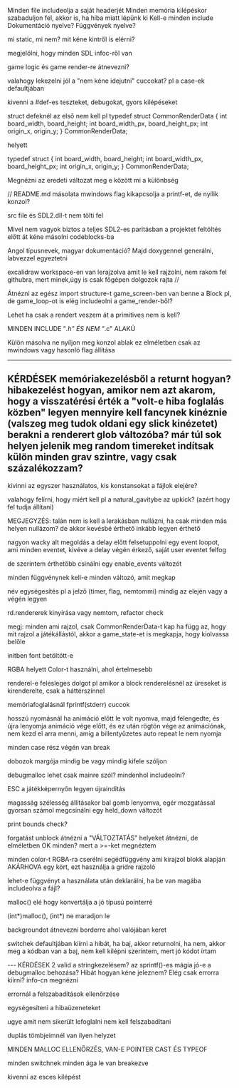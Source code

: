 Minden file includeolja a saját headerjét
Minden memória kilépéskor szabaduljon fel, akkor is, ha hiba miatt lépünk ki
Kell-e minden include
Dokumentáció nyelve? Függvények nyelve?

mi static, mi nem? mit kéne kintről is elérni?

megjelölni, hogy minden SDL infoc-ről van

game logic és game render-re átnevezni?

valahogy lekezelni jól a "nem kéne idejutni" cuccokat? pl a case-ek defaultjában

kivenni a #def-es teszteket, debugokat, gyors kilépéseket

struct defeknél az első nem kell
pl
typedef struct CommonRenderData {
    int board_width, board_height;
    int board_width_px, board_height_px;
    int origin_x, origin_y;
} CommonRenderData;

helyett

typedef struct {
    int board_width, board_height;
    int board_width_px, board_height_px;
    int origin_x, origin_y;
} CommonRenderData;

Megnézni az eredeti változat meg e között mi a különbség

// README.md másolata
mwindows flag kikapcsolja a printf-et, de nyílik konzol?

src file és SDL2.dll-t nem tölti fel

Mivel nem vagyok biztos a teljes SDL2-es paritásban a projektet feltöltés előtt át kéne másolni codeblocks-ba

Angol típusnevek, magyar dokumentáció? Majd doxygennel generálni, labvezzel egyeztetni

excalidraw workspace-en van lerajzolva amit le kell rajzolni, nem rakom fel githubra, mert minek,úgy is csak főgépen dolgozok rajta
//

Átnézni az egész import structure-t
game_screen-ben van benne a Block pl, de game_loop-ot is elég includeolni a game_render-ből?

Lehet ha csak a rendert veszem át a primitives nem is kell?

MINDEN INCLUDE "*.h" ÉS NEM "*.c" ALAKÚ

Külön másolva ne nyíljon meg konzol ablak
ez elméletben csak az mwindows vagy hasonló flag állítása



---
KÉRDÉSEK
memóriakezelésből a returnt hogyan?
hibakezelést hogyan, amikor nem azt akarom, hogy a visszatérési érték a "volt-e hiba foglalás közben" legyen
mennyire kell fancynek kinéznie (valszeg meg tudok oldani egy slick kinézetet)
berakni a renderert glob változóba? már túl sok helyen jelenik meg random
timereket indítsak külön minden grav szintre, vagy csak százalékozzam?
---
kivinni az egyszer használatos, kis konstansokat a fájlok elejére?

valahogy felírni, hogy miért kell pl a natural_gavitybe az upkick? (azért hogy fel tudja állítani)

MEGJEGYZÉS: talán nem is kell a lerakásban nullázni, ha csak minden más helyen nullázom?
de akkor kevésbé érthető
inkább legyen érthető

nagyon wacky alt megoldás a delay előtt felsetuppolni egy event loopot, ami minden eventet, kivéve a delay végén érkező, saját user eventet felfog

de szerintem érthetőbb csinálni egy enable_events változót

minden függvénynek kell-e minden változó, amit megkap

név egységesítés
pl a jelző (timer, flag, nemtommi) mindig az elején vagy a végén legyen

rd.rendererek kinyírása
vagy nemtom, refactor check

megj: minden ami rajzol, csak CommonRenderData-t kap
ha függ az, hogy mit rajzol a játékállástól, akkor a game_state-et is megkapja, hogy kiolvassa belőle

initben font betöltött-e

RGBA helyett Color-t használni, ahol értelmesebb

renderel-e felesleges dolgot
pl amikor a block renderelésnél az üreseket is kirenderelte, csak a háttérszínnel

memóriafoglalásnál fprintf(stderr) cuccok

hosszú nyomásnál ha animáció előtt le volt nyomva, majd felengedte,
és újra lenyomja animáció vége előtt, és ez után rögtön vége az animációnak, nem kezd el arra menni, amíg a billentyűzetes auto repeat le nem nyomja

minden case rész végén van break

dobozok margója mindig be vagy mindig kifele szóljon

debugmalloc lehet csak mainre szól?
mindenhol includeolni?

ESC a játékképernyőn legyen újraindítás

magasság szélesség állításakor bal gomb lenyomva, egér mozgatással gyorsan számol
megcsinálni egy held_down változót

print bounds check?

forgatást unblock átnézni
a "VÁLTOZTATÁS" helyeket átnézni, de elméletben OK minden?
mert a >=-ket megnéztem

minden color-t RGBA-ra cserélni
segédfüggvény ami kirajzol blokk alapján AKÁRHOVA egy kört, ezt használja a gridre rajzoló

lehet-e függvényt a használata után deklarálni, ha be van magába includeolva a fájl?

malloc() elé hogy konvertálja a jó típusú pointerré

(int*)malloc(), (int*) ne maradjon le

backgroundot átnevezni borderre ahol valójában keret

switchek defaultjában kiírni a hibát, ha baj, akkor returnolni, ha nem, akkor meg a kódban van a baj, nem kell kilépni szerintem, mert jó kódot írtam

--- KÉRDÉSEK 2
valid a stringkezelésem? az sprintf()-es mágia
jó-e a debugmalloc behozása?
Hibát hogyan kéne jeleznem? Elég csak errorra kiírni? info-cn megnézni

errornál a felszabadítások ellenőrzése

egységesíteni a hibaüzeneteket

ugye amit nem sikerült lefoglalni nem kell felszabadítani

duplás tömbjeimnél van ilyen helyzet

MINDEN MALLOC ELLENŐRZÉS, VAN-E POINTER CAST ÉS TYPEOF

minden switchnek minden ága le van breakezve

kivenni az esces kilépést